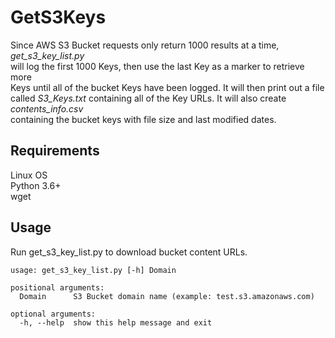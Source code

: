# GetS3Keys

Since AWS S3 Bucket requests only return 1000 results at a time, *get_s3_key_list.py* <br />
will log the first 1000 Keys, then use the last Key as a marker to retrieve more <br />
Keys until all of the bucket Keys have been logged. It will then print out a file <br />
called *S3_Keys.txt* containing all of the Key URLs. It will also create *contents_info.csv* <br />
containing the bucket keys with file size and last modified dates. <br />


## Requirements

Linux OS <br />
Python 3.6+ <br />
wget <br />


## Usage
Run get_s3_key_list.py to download bucket content URLs.
```
usage: get_s3_key_list.py [-h] Domain

positional arguments:
  Domain      S3 Bucket domain name (example: test.s3.amazonaws.com)

optional arguments:
  -h, --help  show this help message and exit
```

